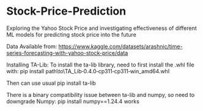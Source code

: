 # Stock-Price-Prediction

Exploring the Yahoo Stock Price and investigating effectiveness of different ML models for predicting stock price into the future

Data Available from: https://www.kaggle.com/datasets/arashnic/time-series-forecasting-with-yahoo-stock-price/data



Installing TA-Lib:
To install the ta-lib library, need to first install the .whl file with:
    pip install path\to\TA_Lib‑0.4.0‑cp311‑cp311‑win_amd64.whl

Then can use usual pip install ta-lib

There is a binary compatibility issue between ta-lib and numpy, so need to downgrade Numpy:
    pip install numpy==1.24.4 works